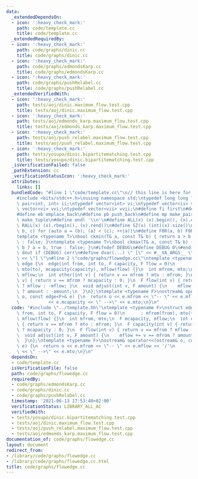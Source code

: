 ```yaml
---
data:
  _extendedDependsOn:
  - icon: ':heavy_check_mark:'
    path: code/template.cc
    title: code/template.cc
  _extendedRequiredBy:
  - icon: ':heavy_check_mark:'
    path: code/graphs/dinic.cc
    title: code/graphs/dinic.cc
  - icon: ':heavy_check_mark:'
    path: code/graphs/edmondsKarp.cc
    title: code/graphs/edmondsKarp.cc
  - icon: ':heavy_check_mark:'
    path: code/graphs/pushRelabel.cc
    title: code/graphs/pushRelabel.cc
  _extendedVerifiedWith:
  - icon: ':heavy_check_mark:'
    path: tests/aoj/dinic.maximum_flow.test.cpp
    title: tests/aoj/dinic.maximum_flow.test.cpp
  - icon: ':heavy_check_mark:'
    path: tests/aoj/edmonds_karp.maximum_flow.test.cpp
    title: tests/aoj/edmonds_karp.maximum_flow.test.cpp
  - icon: ':heavy_check_mark:'
    path: tests/aoj/push_relabel.maximum_flow.test.cpp
    title: tests/aoj/push_relabel.maximum_flow.test.cpp
  - icon: ':heavy_check_mark:'
    path: tests/yosupo/dinic.bipartitematching.test.cpp
    title: tests/yosupo/dinic.bipartitematching.test.cpp
  _isVerificationFailed: false
  _pathExtension: cc
  _verificationStatusIcon: ':heavy_check_mark:'
  attributes:
    links: []
  bundledCode: "#line 1 \"code/template.cc\"\n// this line is here for a reason\n\
    #include <bits/stdc++.h>\nusing namespace std;\ntypedef long long ll;\ntypedef\
    \ pair<int, int> ii;\ntypedef vector<int> vi;\ntypedef vector<ii> vii;\ntypedef\
    \ vector<vi> vvi;\ntypedef vector<vii> vvii;\n#define fi first\n#define se second\n\
    #define eb emplace_back\n#define pb push_back\n#define mp make_pair\n#define mt\
    \ make_tuple\n#define endl '\\n'\n#define ALL(x) (x).begin(), (x).end()\n#define\
    \ RALL(x) (x).rbegin(), (x).rend()\n#define SZ(x) (int)(x).size()\n#define FOR(a,\
    \ b, c) for (auto a = (b); (a) < (c); ++(a))\n#define F0R(a, b) FOR (a, 0, (b))\n\
    template <typename T>\nbool ckmin(T& a, const T& b) { return a > b ? a = b, true\
    \ : false; }\ntemplate <typename T>\nbool ckmax(T& a, const T& b) { return a <\
    \ b ? a = b, true : false; }\n#ifndef DEBUG\n#define DEBUG 0\n#endif\n#define\
    \ dout if (DEBUG) cerr\n#define dvar(...) \" [\" << #__VA_ARGS__ \": \" << (__VA_ARGS__)\
    \ << \"] \"\n#line 2 \"code/graphs/flowedge.cc\"\ntemplate <typename F>\nstruct\
    \ edge {\n  edge(int from, int to, F capacity, F flow = 0)\n      : mfrom(from),\
    \ mto(to), mcapacity(capacity), mflow(flow) {}\n  int mfrom, mto;\n  F mcapacity,\
    \ mflow;\n  int other(int v) { return v == mfrom ? mto : mfrom; }\n  F capacity(int\
    \ v) { return v == mfrom ? mcapacity : 0; }\n  F flow(int v) { return v == mfrom\
    \ ? mflow : -mflow; }\n  void adjust(int v, F amount) {\n    mflow += v == mfrom\
    \ ? amount : -amount;\n  }\n};\ntemplate <typename F>\nostream& operator<<(ostream&\
    \ o, const edge<F>& e) {\n  return o << e.mfrom << \"-- \" << e.mflow << '/'\n\
    \           << e.mcapacity << \" -->\" << e.mto;\n}\n"
  code: "#include \"../template.hh\"\ntemplate <typename F>\nstruct edge {\n  edge(int\
    \ from, int to, F capacity, F flow = 0)\n      : mfrom(from), mto(to), mcapacity(capacity),\
    \ mflow(flow) {}\n  int mfrom, mto;\n  F mcapacity, mflow;\n  int other(int v)\
    \ { return v == mfrom ? mto : mfrom; }\n  F capacity(int v) { return v == mfrom\
    \ ? mcapacity : 0; }\n  F flow(int v) { return v == mfrom ? mflow : -mflow; }\n\
    \  void adjust(int v, F amount) {\n    mflow += v == mfrom ? amount : -amount;\n\
    \  }\n};\ntemplate <typename F>\nostream& operator<<(ostream& o, const edge<F>&\
    \ e) {\n  return o << e.mfrom << \"-- \" << e.mflow << '/'\n           << e.mcapacity\
    \ << \" -->\" << e.mto;\n}\n"
  dependsOn:
  - code/template.cc
  isVerificationFile: false
  path: code/graphs/flowedge.cc
  requiredBy:
  - code/graphs/edmondsKarp.cc
  - code/graphs/dinic.cc
  - code/graphs/pushRelabel.cc
  timestamp: '2021-06-13 17:53:40+02:00'
  verificationStatus: LIBRARY_ALL_AC
  verifiedWith:
  - tests/yosupo/dinic.bipartitematching.test.cpp
  - tests/aoj/dinic.maximum_flow.test.cpp
  - tests/aoj/push_relabel.maximum_flow.test.cpp
  - tests/aoj/edmonds_karp.maximum_flow.test.cpp
documentation_of: code/graphs/flowedge.cc
layout: document
redirect_from:
- /library/code/graphs/flowedge.cc
- /library/code/graphs/flowedge.cc.html
title: code/graphs/flowedge.cc
---
```

